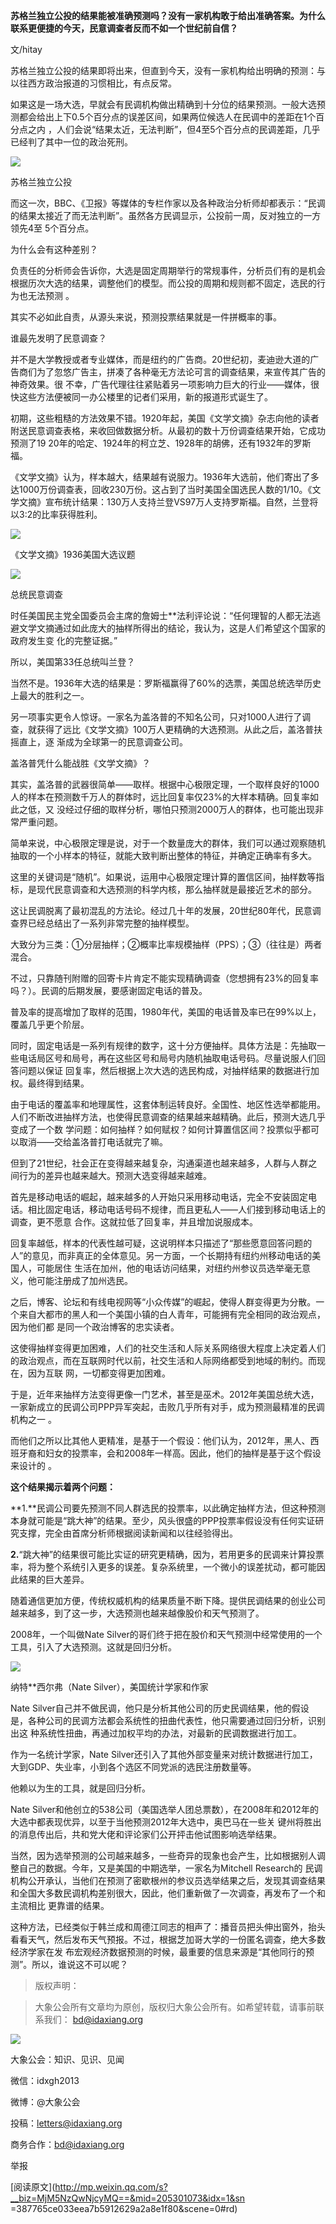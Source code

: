 **苏格兰独立公投的结果能被准确预测吗？没有一家机构敢于给出准确答案。为什么联系更便捷的今天，民意调查者反而不如一个世纪前自信？**

  

文/hitay

  

苏格兰独立公投的结果即将出来，但直到今天，没有一家机构给出明确的预测：与以往西方政治报道的习惯相比，有点反常。

  

如果这是一场大选，早就会有民调机构做出精确到十分位的结果预测。一般大选预测都会给出上下0.5个百分点的误差区间，如果两位候选人在民调中的差距在1个百分点之内
，人们会说“结果太近，无法判断”，但4至5个百分点的民调差距，几乎已经判了其中一位的政治死刑。

  

![](_resources/为什么无法准确预测苏格兰公投|大象公会image0.jpg)

苏格兰独立公投

  

而这一次，BBC、《卫报》等媒体的专栏作家以及各种政治分析师却都表示：“民调的结果太接近了而无法判断”。虽然各方民调显示，公投前一周，反对独立的一方领先4至
5个百分点。

  

为什么会有这种差别？

  

负责任的分析师会告诉你，大选是固定周期举行的常规事件，分析员们有的是机会根据历次大选的结果，调整他们的模型。而公投的周期和规则都不固定，选民的行为也无法预测
。

  

其实不必如此自责，从源头来说，预测投票结果就是一件拼概率的事。

  

谁最先发明了民意调查？

  

并不是大学教授或者专业媒体，而是纽约的广告商。20世纪初，麦迪逊大道的广告商们为了忽悠广告主，拼凑了各种毫无方法论可言的调查结果，来宣传其广告的神奇效果。很
不幸，广告代理往往紧贴着另一项影响力巨大的行业——媒体，很快这些方法便被同一办公楼里的记者们采用，新的报道形式诞生了。

  

初期，这些粗糙的方法效果不错。1920年起，美国《文学文摘》杂志向他的读者附送民意调查表格，来收回做数据分析。从最初的数十万份调查结果开始，它成功预测了19
20年的哈定、1924年的柯立芝、1928年的胡佛，还有1932年的罗斯福。

  

《文学文摘》认为，样本越大，结果越有说服力。1936年大选前，他们寄出了多达1000万份调查表，回收230万份。这占到了当时美国全国选民人数的1/10。《文
学文摘》宣布统计结果：130万人支持兰登VS97万人支持罗斯福。自然，兰登将以3:2的比率获得胜利。

  

![](_resources/为什么无法准确预测苏格兰公投|大象公会image1.jpg)

《文学文摘》1936美国大选议题

  

![](_resources/为什么无法准确预测苏格兰公投|大象公会image2.jpg)

总统民意调查

  

时任美国民主党全国委员会主席的詹姆士**法利评论说：“任何理智的人都无法逃避文学文摘通过如此庞大的抽样所得出的结论，我认为，这是人们希望这个国家的政府发生变
化的完整证据。”

  

所以，美国第33任总统叫兰登？

  

当然不是。1936年大选的结果是：罗斯福赢得了60%的选票，美国总统选举历史上最大的胜利之一。

  

另一项事实更令人惊讶。一家名为盖洛普的不知名公司，只对1000人进行了调查，就获得了远比《文学文摘》100万人更精确的大选预测。从此之后，盖洛普扶摇直上，逐
渐成为全球第一的民意调查公司。

  

盖洛普凭什么能战胜《文学文摘》？

  

其实，盖洛普的武器很简单——取样。根据中心极限定理，一个取样良好的1000人的样本在预测数千万人的群体时，远比回复率仅23%的大样本精确。回复率如此之低，又
没经过仔细的取样分析，哪怕只预测2000万人的群体，也可能出现非常严重问题。

  

简单来说，中心极限定理是说，对于一个数量庞大的群体，我们可以通过观察随机抽取的一个小样本的特征，就能大致判断出整体的特征，并确定正确率有多大。

  

这里的关键词是“随机”。如果说，运用中心极限定理计算的置信区间，抽样数等指标，是现代民意调查和大选预测的科学内核，那么抽样就是最接近艺术的部分。

  

这让民调脱离了最初混乱的方法论。经过几十年的发展，20世纪80年代，民意调查界已经总结出了一系列非常完整的抽样模型。

  

大致分为三类：①分层抽样；②概率比率规模抽样（PPS）；③（往往是）两者混合。

  

不过，只靠随刊附赠的回寄卡片肯定不能实现精确调查（您想拥有23%的回复率吗？）。民调的后期发展，要感谢固定电话的普及。

  

普及率的提高增加了取样的范围，1980年代，美国的电话普及率已在99%以上，覆盖几乎更个阶层。

  

同时，固定电话是一系列有规律的数字，这十分方便抽样。具体方法是：先抽取一些电话局区号和局号，再在这些区号和局号内随机抽取电话号码。尽量说服人们回答问题以保证
回复率，然后根据上次大选的选民构成，对抽样结果的数据进行加权。最终得到结果。

  

由于电话的覆盖率和地理属性，这套体制运转良好。全国性、地区性选举都能用。人们不断改进抽样方法，也使得民意调查的结果越来越精确。此后，预测大选几乎变成了一个数
学问题：如何抽样？如何赋权？如何计算置信区间？投票似乎都可以取消——交给盖洛普打电话就完了嘛。

  

但到了21世纪，社会正在变得越来越复杂，沟通渠道也越来越多，人群与人群之间行为的差异也越来越大。预测大选变得越来越难。

  

首先是移动电话的崛起，越来越多的人开始只采用移动电话，完全不安装固定电话。相比固定电话，移动电话号码不规律，而且更私人——人们接到移动电话上的调查，更不愿意
合作。这就拉低了回复率，并且增加说服成本。

  

回复率越低，样本的代表性越可疑，这说明样本只描述了“那些愿意回答问题的人”的意见，而非真正的全体意见。另一方面，一个长期持有纽约州移动电话的美国人，可能居住
生活在加州，他的电话访问结果，对纽约州参议员选举毫无意义，他可能注册成了加州选民。

  

之后，博客、论坛和有线电视网等“小众传媒”的崛起，使得人群变得更为分散。一个来自大都市的黑人和一个美国小镇的白人青年，可能拥有完全相同的政治观点，因为他们都
是同一个政治博客的忠实读者。

  

这使得抽样变得更加困难，人们的社交生活和人际关系网络很大程度上决定着人们的政治观点，而在互联网时代以前，社交生活和人际网络都受到地域的制约。而现在，因为互联
网，一切都变得更加困难。

  

于是，近年来抽样方法变得更像一门艺术，甚至是巫术。2012年美国总统大选，一家新成立的民调公司PPP异军突起，击败几乎所有对手，成为预测最精准的民调机构之一
。

  

而他们之所以比其他人更精准，是基于一个假设：他们认为，2012年，黑人、西班牙裔和妇女的投票率，会和2008年一样高。因此，他们的抽样是基于这个假设来设计的
。

  

**这个结果揭示着两个问题：**  

  

**1.**民调公司要先预测不同人群选民的投票率，以此确定抽样方法，但这种预测本身就可能是“跳大神”的结果。至少，风头很盛的PPP投票率假设没有任何实证研究支撑，完全由首席分析师根据阅读新闻和以往经验得出。

  

**2.**“跳大神”的结果很可能比实证的研究更精确，因为，若用更多的民调来计算投票率，将为整个系统引入更多的误差。复杂系统里，一个微小的误差扰动，都可能因此结果的巨大差异。

  

随着通信更加方便，传统权威机构的结果质量不断下降。提供民调结果的创业公司越来越多，到了这一步，大选预测也越来越像股价和天气预测了。

  

2008年，一个叫做Nate Silver的哥们终于把在股价和天气预测中经常使用的一个工具，引入了大选预测。这就是回归分析。

  

![](_resources/为什么无法准确预测苏格兰公投|大象公会image3.jpg)

纳特**西尔弗（Nate Silver），美国统计学家和作家

  

Nate Silver自己并不做民调，他只是分析其他公司的历史民调结果，他的假设是，各种公司的民调方法都会系统性的扭曲代表性，他只需要通过回归分析，识别出这
种系统性扭曲，再通过加权平均的办法，对最新的民调数据进行加工。

  

作为一名统计学家，Nate Silver还引入了其他外部变量来对统计数据进行加工，大到GDP、失业率，小到各个选区不同党派的选民注册数量等。

  

他赖以为生的工具，就是回归分析。

  

Nate Silver和他创立的538公司（美国选举人团总票数），在2008年和2012年的大选中都表现优异，以至于当他预测2012年大选中，奥巴马在一些关
键州将胜出的消息传出后，共和党大佬和评论家们公开抨击他试图影响选举结果。

  

当然，因为选举预测的公司越来越多，一些奇异的现象也会产生，比如根据别人调整自己的数据。今年，又是美国的中期选举，一家名为Mitchell Research的
民调机构公开承认，当他们在预测了密歇根州的参议员选举结果之后，发现其调查结果和全国大多数民调机构差别很大，因此，他们重新做了一次调查，再发布了一个和主流相比
更靠谱的结果。

  

这种方法，已经类似于韩兰成和周德江同志的相声了：播音员把头伸出窗外，抬头看看天气，然后发布天气预报。不过，根据芝加哥大学的一份匿名调查，绝大多数经济学家在发
布宏观经济数据预测的时候，最重要的信息来源是“其他同行的预测”。所以，谁说这不可以呢？

  

  

> 版权声明：  

> 大象公会所有文章均为原创，版权归大象公会所有。如希望转载，请事前联系我们： bd@idaxiang.org

![](_resources/为什么无法准确预测苏格兰公投|大象公会image4.png)

大象公会：知识、见识、见闻

微信：idxgh2013

微博：@大象公会

投稿：letters@idaxiang.org

商务合作：bd@idaxiang.org

举报

[阅读原文](http://mp.weixin.qq.com/s?__biz=MjM5NzQwNjcyMQ==&mid=205301073&idx=1&sn
=387765ce033eea7b5912629a2a8e1f80&scene=0#rd)

